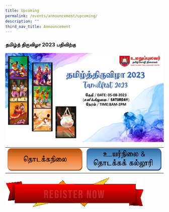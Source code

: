 ```yaml
---
title: Upcoming
permalink: /events/announcement/upcoming/
description: ""
third_nav_title: Announcement
---
```

### தமிழ்த் திருவிழா 2023 பதிவிற்கு

<img alt="" src="/images/Tamilfest2023/testing3.jpg">

|   |   |
|---|---|
|  <a target="blank" href="https://form.gov.sg/6493d392e9e46200116b68d1"><img src="/images/Tamilfest2023/primary.png"> </a> | <a target="blank" href="https://form.gov.sg/6493dec5e3562000126d80f6"><img src="/images/Tamilfest2023/secondary.png"> </a>  |

![](/images/Igfb/untitled4.gif)



